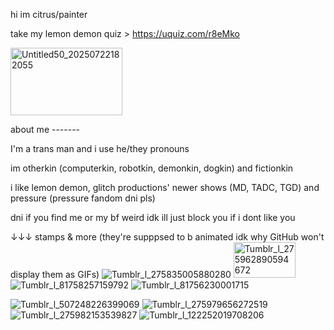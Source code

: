 
hi im citrus/painter

take my lemon demon quiz > https://uquiz.com/r8eMko

<img width="179" height="108" alt="Untitled50_20250722182055" src="https://github.com/user-attachments/assets/2764233e-fc6b-4882-ad33-98bb3dc222c6" />


about me -------

I'm a trans man and i use he/they pronouns

im otherkin (computerkin, robotkin, demonkin, dogkin) and fictionkin

i like lemon demon, glitch productions' newer shows (MD, TADC, TGD) and pressure (pressure fandom dni pls)

dni if you find me or my bf weird idk ill just block you if i dont like you

↓↓↓ stamps & more (they're supppsed to b animated idk why GitHub won't display them as GIFs)
![Tumblr_l_275835005880280](https://github.com/user-attachments/assets/a2cf9f3f-24d5-47fb-afd5-bb01cb1db982)
<img width="99" height="57" alt="Tumblr_l_275962890594672" src="https://github.com/user-attachments/assets/7ab71ecf-9eff-4045-b15d-5d00c005455d" />
![Tumblr_l_81758257159792](https://github.com/user-attachments/assets/437992fb-49dc-4648-a323-a9534f7ddbd7)
![Tumblr_l_81756230001715](https://github.com/user-attachments/assets/297fb4a2-43df-468c-b38d-079c7ce8acae)

![Tumblr_l_507248226399069](https://github.com/user-attachments/assets/6f4f8ecf-2546-4762-8e3d-4858ad305ab1)
![Tumblr_l_275979656272519](https://github.com/user-attachments/assets/e139f108-9505-4a88-a5cf-23819fdabf0d)
![Tumblr_l_275982153539827](https://github.com/user-attachments/assets/4ec6f969-e2ae-4349-9f62-3cb9364acecf)
![Tumblr_l_122252019708206](https://github.com/user-attachments/assets/db522e2e-89c4-44c8-89b3-c34a30d4b10e)
